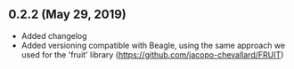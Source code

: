 ## 0.2.2 (May 29, 2019)
  - Added changelog
  - Added versioning compatible with Beagle, using the same approach we used for the 'fruit' library (https://github.com/jacopo-chevallard/FRUIT)


